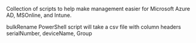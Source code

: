 Collection of scripts to help make management easier for
Microsoft Azure AD, MSOnline, and Intune.

bulkRename PowerShell script will take a csv file with column headers
serialNumber, deviceName, Group

